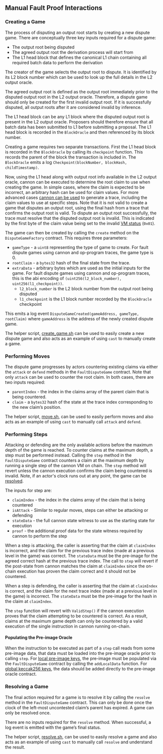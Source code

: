## Manual Fault Proof Interactions

### Creating a Game

The process of disputing an output root starts by creating a new dispute game. There are conceptually three key inputs
required for a dispute game:

- The output root being disputed
- The agreed output root the derivation process will start from
- The L1 head block that defines the canonical L1 chain containing all required batch data to perform the derivation

The creator of the game selects the output root to dispute. It is identified by its L2 block number which can be used to
look up the full details in the L2 output oracle.

The agreed output root is defined as the output root immediately prior to the disputed output root in the L2 output
oracle. Therefore, a dispute game should only be created for the first invalid output root. If it is successfully
disputed, all output roots after it are considered invalid by inference.

The L1 head block can be any L1 block where the disputed output root is present in the L2 output oracle. Proposers
should therefore ensure that all batch data has been submitted to L1 before submitting a proposal. The L1 head block is
recorded in the `BlockOracle` and then referenced by its block number.

Creating a game requires two separate transactions. First the L1 head block is recorded in the `BlockOracle` by calling
its `checkpoint` function. This records the parent of the block the transaction is included in. The `BlockOracle` emits
a log `Checkpoint(blockNumber, blockHash, childTimestamp)`.

Now, using the L1 head along with output root info available in the L2 output oracle, cannon can be executed to
determine the root claim to use when creating the game. In simple cases, where the claim is expected to be incorrect, an
arbitrary hash can be used for claim values. For more advanced cases [cannon can be used](./cannon.md) to generate a
trace, including the claim values to use at specific steps. Note that it is not valid to create a game that disputes an
output root, using the final hash from a trace that confirms the output root is valid. To dispute an output root
successfully, the trace must resolve that the disputed output root is invalid. This is indicated by the first byte of
the claim value being set to the invalid [VM status](../../specs/cannon-fault-proof-vm.md#state-hash) (`0x01`).

The game can then be created by calling the `create` method on the `DisputeGameFactory` contract. This requires three
parameters:

- `gameType` - a `uint8` representing the type of game to create. For fault dispute games using cannon and op-program
  traces, the game type is 0.
- `rootClaim` - a `bytes32` hash of the final state from the trace.
- `extraData` - arbitrary bytes which are used as the initial inputs for the game. For fault dispute games using cannon
  and op-program traces, this is the abi encoding of `(uint256(l2_block_number), uint256(l1_checkpoint))`.
    - `l2_block_number` is the L2 block number from the output root being disputed
    - `l1_checkpoint` is the L1 block number recorded by the `BlockOracle` checkpoint

This emits a log event `DisputeGameCreated(gameAddress, gameType, rootClaim)` where `gameAddress` is the address of the
newly created dispute game.

The helper script, [create_game.sh](../../op-challenger#create_gamesh) can be used to easily create a new dispute
game and also acts as an example of using `cast` to manually create a game.

### Performing Moves

The dispute game progresses by actors countering existing claims via either the `attack` or `defend` methods in
the `FaultDisputeGame` contract. Note that only `attack` can be used to counter the root claim. In both cases, there are
two inputs required:

- `parentIndex` - the index in the claims array of the parent claim that is being countered.
- `claim` - a `bytes32` hash of the state at the trace index corresponding to the new claim’s position.

The helper script, [move.sh](../../op-challenger#movesh), can be used to easily perform moves and also
acts as an example of using `cast` to manually call `attack` and `defend`.

### Performing Steps

Attacking or defending are the only available actions before the maximum depth of the game is reached. To counter claims
at the maximum depth, a step must be performed instead. Calling the `step` method in the `FaultDisputeGame` contract
counters a claim at the maximum depth by running a single step of the cannon VM on chain. The `step` method will revert
unless the cannon execution confirms the claim being countered is invalid. Note, if an actor's clock runs out at any
point, the game can be [resolved](#resolving-a-game).

The inputs for step are:

- `claimIndex` - the index in the claims array of the claim that is being countered
- `isAttack` - Similar to regular moves, steps can either be attacking or defending
- `stateData` - the full cannon state witness to use as the starting state for execution
- `proof` - the additional proof data for the state witness required by cannon to perform the step

When a step is attacking, the caller is asserting that the claim at `claimIndex` is incorrect, and the claim for
the previous trace index (made at a previous level in the game) was correct. The `stateData` must be the pre-image for
the agreed correct hash at the previous trace index. The call to `step` will revert if the post-state from cannon
matches the claim at `claimIndex` since the on-chain execution has proven the claim correct and it should not be
countered.

When a step is defending, the caller is asserting that the claim at `claimIndex` is correct, and the claim for
the next trace index (made at a previous level in the game) is incorrect. The `stateData` must be the pre-image for the
hash in the claim at `claimIndex`.

The `step` function will revert with `ValidStep()` if the cannon execution proves that the claim attempting to be
countered is correct. As a result, claims at the maximum game depth can only be countered by a valid execution of the
single instruction in cannon running on-chain.

#### Populating the Pre-image Oracle

When the instruction to be executed as part of a `step` call reads from some pre-image data, that data must be loaded
into the pre-image oracle prior to calling `step`.
For [local pre-image keys](../../specs/fault-proof.md#type-1-local-key), the pre-image must be populated via
the `FaultDisputeGame` contract by calling the `addLocalData` function.
For [global keccak256 keys](../../specs/fault-proof.md#type-2-global-keccak256-key), the data should be added directly
to the pre-image oracle contract.

### Resolving a Game

The final action required for a game is to resolve it by calling the `resolve` method in the `FaultDisputeGame`
contract. This can only be done once the clock of the left-most uncontested claim’s parent has expired. A game can only
be resolved once.

There are no inputs required for the `resolve` method. When successful, a log event is emitted with the game’s final
status.

The helper script, [resolve.sh](../../op-challenger#resolvesh), can be used to easily resolve a game and also acts as an
example of using `cast` to manually call `resolve` and understand the result.
